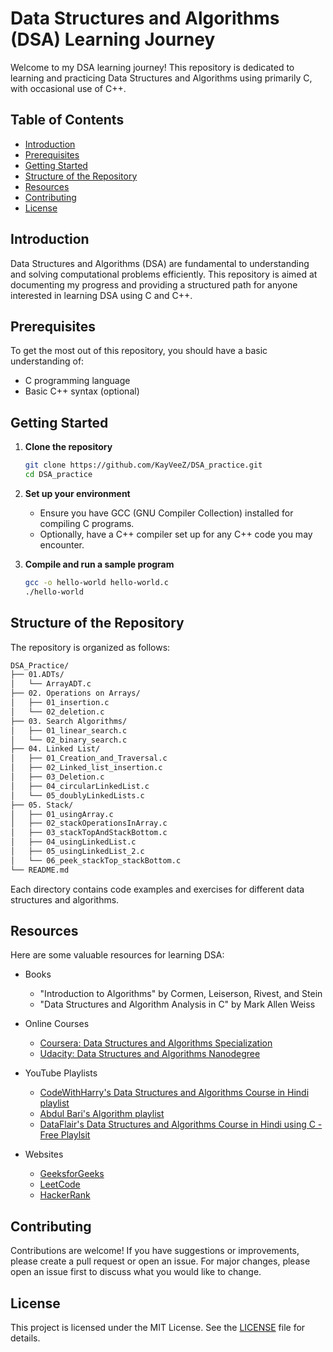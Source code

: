 # Data Structures and Algorithms (DSA) Learning Journey

Welcome to my DSA learning journey! This repository is dedicated to learning and practicing Data Structures and Algorithms using primarily C, with occasional use of C++.

## Table of Contents

- [Introduction](#introduction)
- [Prerequisites](#prerequisites)
- [Getting Started](#getting-started)
- [Structure of the Repository](#structure-of-the-repository)
- [Resources](#resources)
- [Contributing](#contributing)
- [License](#license)

## Introduction

Data Structures and Algorithms (DSA) are fundamental to understanding and solving computational problems efficiently. This repository is aimed at documenting my progress and providing a structured path for anyone interested in learning DSA using C and C++.

## Prerequisites

To get the most out of this repository, you should have a basic understanding of:
- C programming language
- Basic C++ syntax (optional)

## Getting Started

1. **Clone the repository**
   ```sh
   git clone https://github.com/KayVeeZ/DSA_practice.git
   cd DSA_practice
   ```
2. **Set up your environment**

    - Ensure you have GCC (GNU Compiler Collection) installed for compiling C programs.
    - Optionally, have a C++ compiler set up for any C++ code you may encounter.

3. **Compile and run a sample program**

   ```sh
   gcc -o hello-world hello-world.c
   ./hello-world
   ```

## Structure of the Repository
The repository is organized as follows:

```sh
DSA_Practice/
├── 01.ADTs/
│   └── ArrayADT.c  
├── 02. Operations on Arrays/
│   ├── 01_insertion.c
│   └── 02_deletion.c
├── 03. Search Algorithms/
│   ├── 01_linear_search.c
│   └── 02_binary_search.c
├── 04. Linked List/
│   ├── 01_Creation_and_Traversal.c
│   ├── 02_Linked_list_insertion.c
│   ├── 03_Deletion.c
│   ├── 04_circularLinkedList.c
│   └── 05_doublyLinkedLists.c
├── 05. Stack/
│   ├── 01_usingArray.c
│   ├── 02_stackOperationsInArray.c
│   ├── 03_stackTopAndStackBottom.c
│   ├── 04_usingLinkedList.c
│   ├── 05_usingLinkedList_2.c
│   └── 06_peek_stackTop_stackBottom.c
└── README.md
```

Each directory contains code examples and exercises for different data structures and algorithms.

## Resources

Here are some valuable resources for learning DSA:
- Books
   - "Introduction to Algorithms" by Cormen, Leiserson, Rivest, and Stein
   - "Data Structures and Algorithm Analysis in C" by Mark Allen Weiss

- Online Courses
   - [Coursera: Data Structures and Algorithms Specialization](https://www.coursera.org/specializations/data-structures-algorithms)
   - [Udacity: Data Structures and Algorithms Nanodegree](https://www.udacity.com/course/data-structures-and-algorithms-nanodegree--nd256)

- YouTube Playlists
   - [CodeWithHarry's Data Structures and Algorithms Course in Hindi playlist](https://www.youtube.com/playlist?list=PLu0W_9lII9ahIappRPN0MCAgtOu3lQjQi)
   - [Abdul Bari's Algorithm playlist](https://www.youtube.com/playlist?list=PLDN4rrl48XKpZkf03iYFl-O29szjTrs_O)
   - [DataFlair's Data Structures and Algorithms Course in Hindi using C - Free Playlsit](https://www.youtube.com/playlist?list=PLf0LpPWikpPfA_vez2NndnYuQy6WkpTzc)

- Websites
   - [GeeksforGeeks](https://www.geeksforgeeks.org/)
   - [LeetCode](https://leetcode.com/)
   - [HackerRank](https://www.hackerrank.com/)

## Contributing

Contributions are welcome! If you have suggestions or improvements, please create a pull request or open an issue. For major changes, please open an issue first to discuss what you would like to change.

## License

This project is licensed under the MIT License. See the [LICENSE](LICENSE) file for details.
